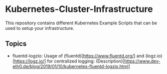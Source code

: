 # Kubernetes-Cluster-Infrastructure

This repository contains different Kubernetes Example Scripts that can be used to setup your infrastructure.

## Topics

* fluentd-logzio: Usage of (fluentd)[https://www.fluentd.org/] and (logz.io)[https://logz.io/] for centralized logging: (Description)[https://www.dev-eth0.de/blog/2019/01/10/kubernetes-fluentd-logzio.html]

